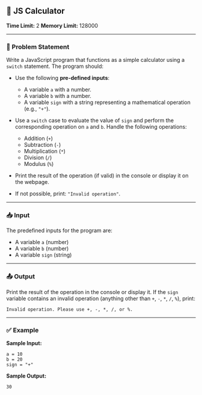 ## 🧮 JS Calculator

**Time Limit:** 2
**Memory Limit:** 128000

---

### 📝 Problem Statement

Write a JavaScript program that functions as a simple calculator using a `switch` statement. The program should:

* Use the following **pre-defined inputs**:

  * A variable `a` with a number.
  * A variable `b` with a number.
  * A variable `sign` with a string representing a mathematical operation (e.g., `"+"`).

* Use a `switch` case to evaluate the value of `sign` and perform the corresponding operation on `a` and `b`. Handle the following operations:

  * Addition (`+`)
  * Subtraction (`-`)
  * Multiplication (`*`)
  * Division (`/`)
  * Modulus (`%`)

* Print the result of the operation (if valid) in the console or display it on the webpage.

* If not possible, print: `"Invalid operation"`.

---

### 📥 Input

The predefined inputs for the program are:

* A variable `a` (number)
* A variable `b` (number)
* A variable `sign` (string)

---

### 📤 Output

Print the result of the operation in the console or display it.
If the `sign` variable contains an invalid operation (anything other than `+`, `-`, `*`, `/`, `%`), print:

```
Invalid operation. Please use +, -, *, /, or %.
```

---

### ✅ Example

**Sample Input:**

```
a = 10
b = 20
sign = "+"
```

**Sample Output:**

```
30
```